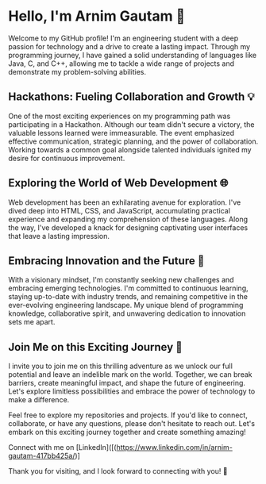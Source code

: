 # Hello, I'm Arnim Gautam 👋

Welcome to my GitHub profile! I'm an engineering student with a deep passion for technology and a drive to create a lasting impact. Through my programming journey, I have gained a solid understanding of languages like Java, C, and C++, allowing me to tackle a wide range of projects and demonstrate my problem-solving abilities.

## Hackathons: Fueling Collaboration and Growth 💡

One of the most exciting experiences on my programming path was participating in a Hackathon. Although our team didn't secure a victory, the valuable lessons learned were immeasurable. The event emphasized effective communication, strategic planning, and the power of collaboration. Working towards a common goal alongside talented individuals ignited my desire for continuous improvement.

## Exploring the World of Web Development 🌐

Web development has been an exhilarating avenue for exploration. I've dived deep into HTML, CSS, and JavaScript, accumulating practical experience and expanding my comprehension of these languages. Along the way, I've developed a knack for designing captivating user interfaces that leave a lasting impression.

## Embracing Innovation and the Future 🔮

With a visionary mindset, I'm constantly seeking new challenges and embracing emerging technologies. I'm committed to continuous learning, staying up-to-date with industry trends, and remaining competitive in the ever-evolving engineering landscape. My unique blend of programming knowledge, collaborative spirit, and unwavering dedication to innovation sets me apart.

## Join Me on this Exciting Journey 🚀

I invite you to join me on this thrilling adventure as we unlock our full potential and leave an indelible mark on the world. Together, we can break barriers, create meaningful impact, and shape the future of engineering. Let's explore limitless possibilities and embrace the power of technology to make a difference.

Feel free to explore my repositories and projects. If you'd like to connect, collaborate, or have any questions, please don't hesitate to reach out. Let's embark on this exciting journey together and create something amazing!

Connect with me on [LinkedIn]([(https://www.linkedin.com/in/arnim-gautam-417bb425a/)]

Thank you for visiting, and I look forward to connecting with you! 🙌
